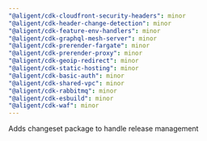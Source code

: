 ```yaml
---
"@aligent/cdk-cloudfront-security-headers": minor
"@aligent/cdk-header-change-detection": minor
"@aligent/cdk-feature-env-handlers": minor
"@aligent/cdk-graphql-mesh-server": minor
"@aligent/cdk-prerender-fargate": minor
"@aligent/cdk-prerender-proxy": minor
"@aligent/cdk-geoip-redirect": minor
"@aligent/cdk-static-hosting": minor
"@aligent/cdk-basic-auth": minor
"@aligent/cdk-shared-vpc": minor
"@aligent/cdk-rabbitmq": minor
"@aligent/cdk-esbuild": minor
"@aligent/cdk-waf": minor
---
```


Adds changeset package to handle release management
